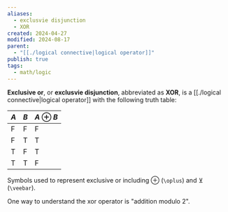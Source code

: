 ```yaml
---
aliases:
  - exclusvie disjunction
  - XOR
created: 2024-04-27
modified: 2024-08-17
parent:
  - "[[./logical connective|logical operator]]"
publish: true
tags:
  - math/logic
---
```

**Exclusive or**, or **exclusvie disjunction**, abbreviated as **XOR**, is a [[./logical connective|logical operator]] with the following truth table:

| $A$ | $B$ | $A \oplus B$ |
| --- | --- | ------------ |
| F   | F   | F            |
| F   | T   | T            |
| T   | F   | T            |
| T   | T   | F            |

Symbols used to represent exclusive or including $\oplus$ (`\oplus`) and $\veebar$ (`\veebar`).

One way to understand the xor operator is "addition modulo 2".